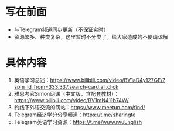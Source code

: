 # 写在前面

* 与Telegram频道同步更新（不保证实时）
* 资源繁多、种类复杂，这里暂时不分类了。给大家造成的不便请谅解

# 具体内容

1. 英语学习总述：https://www.bilibili.com/video/BV1aD4y127GE/?spm_id_from=333.337.search-card.all.click
2. 雅思考官Simon网课（中文版，含配套教材）：https://www.bilibili.com/video/BV1mN411b74W/
3. 约线下外语交流的网站：https://www.meetup.com/find/
4. Telegram经济学分分享频道：https://t.me/sharingte
5. Telegram英语学习资源：https://t.me/wuwuwuEnglish
